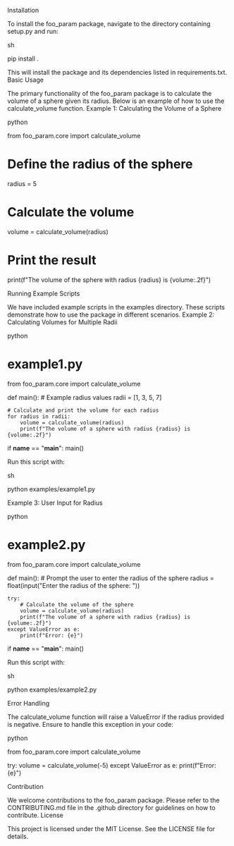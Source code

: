 Installation

To install the foo_param package, navigate to the directory containing setup.py and run:

sh

pip install .

This will install the package and its dependencies listed in requirements.txt.
Basic Usage

The primary functionality of the foo_param package is to calculate the volume of a sphere given its radius. Below is an example of how to use the calculate_volume function.
Example 1: Calculating the Volume of a Sphere

python

from foo_param.core import calculate_volume

# Define the radius of the sphere
radius = 5

# Calculate the volume
volume = calculate_volume(radius)

# Print the result
print(f"The volume of the sphere with radius {radius} is {volume:.2f}")

Running Example Scripts

We have included example scripts in the examples directory. These scripts demonstrate how to use the package in different scenarios.
Example 2: Calculating Volumes for Multiple Radii

python

# example1.py

from foo_param.core import calculate_volume

def main():
    # Example radius values
    radii = [1, 3, 5, 7]

    # Calculate and print the volume for each radius
    for radius in radii:
        volume = calculate_volume(radius)
        print(f"The volume of a sphere with radius {radius} is {volume:.2f}")

if __name__ == "__main__":
    main()

Run this script with:

sh

python examples/example1.py

Example 3: User Input for Radius

python

# example2.py

from foo_param.core import calculate_volume

def main():
    # Prompt the user to enter the radius of the sphere
    radius = float(input("Enter the radius of the sphere: "))

    try:
        # Calculate the volume of the sphere
        volume = calculate_volume(radius)
        print(f"The volume of a sphere with radius {radius} is {volume:.2f}")
    except ValueError as e:
        print(f"Error: {e}")

if __name__ == "__main__":
    main()

Run this script with:

sh

python examples/example2.py

Error Handling

The calculate_volume function will raise a ValueError if the radius provided is negative. Ensure to handle this exception in your code:

python

from foo_param.core import calculate_volume

try:
    volume = calculate_volume(-5)
except ValueError as e:
    print(f"Error: {e}")

Contribution

We welcome contributions to the foo_param package. Please refer to the CONTRIBUTING.md file in the .github directory for guidelines on how to contribute.
License

This project is licensed under the MIT License. See the LICENSE file for details.